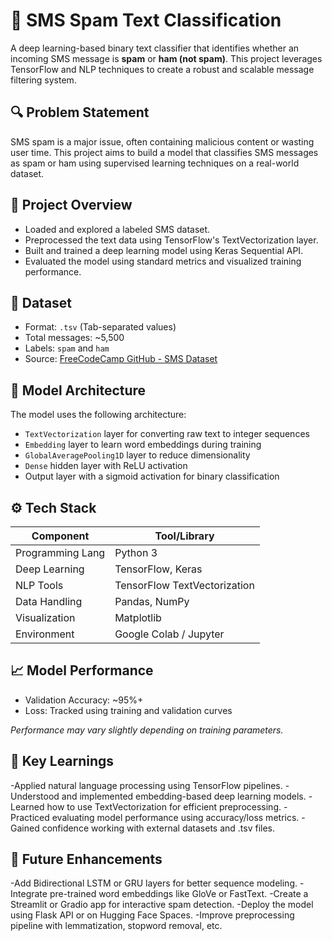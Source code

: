 # 📱 SMS Spam Text Classification

A deep learning-based binary text classifier that identifies whether an incoming SMS message is **spam** or **ham (not spam)**. This project leverages TensorFlow and NLP techniques to create a robust and scalable message filtering system.

## 🔍 Problem Statement

SMS spam is a major issue, often containing malicious content or wasting user time. This project aims to build a model that classifies SMS messages as spam or ham using supervised learning techniques on a real-world dataset.

## 🚀 Project Overview

- Loaded and explored a labeled SMS dataset.
- Preprocessed the text data using TensorFlow's TextVectorization layer.
- Built and trained a deep learning model using Keras Sequential API.
- Evaluated the model using standard metrics and visualized training performance.

## 📂 Dataset

- Format: `.tsv` (Tab-separated values)
- Total messages: ~5,500
- Labels: `spam` and `ham`
- Source: [FreeCodeCamp GitHub - SMS Dataset](https://github.com/beaucarnes/fcc_python_curriculum/blob/master/sms/)

## 🧠 Model Architecture

The model uses the following architecture:

- `TextVectorization` layer for converting raw text to integer sequences
- `Embedding` layer to learn word embeddings during training
- `GlobalAveragePooling1D` layer to reduce dimensionality
- `Dense` hidden layer with ReLU activation
- Output layer with a sigmoid activation for binary classification

## ⚙️ Tech Stack

| Component         | Tool/Library                 |
|------------------|------------------------------|
| Programming Lang | Python 3                     |
| Deep Learning    | TensorFlow, Keras            |
| NLP Tools        | TensorFlow TextVectorization |
| Data Handling    | Pandas, NumPy                |
| Visualization    | Matplotlib                   |
| Environment      | Google Colab / Jupyter       |

## 📈 Model Performance

- Validation Accuracy: ~95%+
- Loss: Tracked using training and validation curves

*Performance may vary slightly depending on training parameters.*

## 🧠 Key Learnings
-Applied natural language processing using TensorFlow pipelines.
-Understood and implemented embedding-based deep learning models.
-Learned how to use TextVectorization for efficient preprocessing.
-Practiced evaluating model performance using accuracy/loss metrics.
-Gained confidence working with external datasets and .tsv files.

## 🚧 Future Enhancements
-Add Bidirectional LSTM or GRU layers for better sequence modeling.
-Integrate pre-trained word embeddings like GloVe or FastText.
-Create a Streamlit or Gradio app for interactive spam detection.
-Deploy the model using Flask API or on Hugging Face Spaces.
-Improve preprocessing pipeline with lemmatization, stopword removal, etc.














